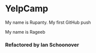 # YelpCamp


My name is Rupanty. My first GitHub push

My name is Rageeb
### Refactored by Ian Schoonover
